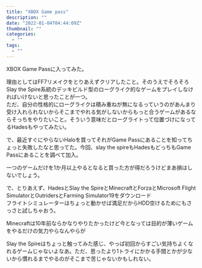 ```yaml
---
title: "XBOX Game pass"
description: ""
date: "2022-01-04T04:44:09Z"
thumbnail: ""
categories:
  - ""
tags:
  - ""
---
```

XBOX Game Passに入ってみた。

理由としてはFF7リメイクをとりあえずクリアしたこと。そのうえでそろそろSlay the Spire系統のデッキビルド型のローグライク的なゲームをプレイしなければいけないと思ったことが一つ。<br>
ただ、自分の性格的にローグライクは積み重ねが無になるっていうのがあんまり受け入れられないからそこまでやれる気がしないからもっと合うゲームがあるならそっちをやりたいこと。そういう意味だとローグライトって位置づけになってるHadesもやってみたい。

で、最近すぐにやらないHaloを買ってそれがGame Passにあることを知ってちょっと失敗したなと思ってた。今回、slay the spireもHadesもどっちもGame Passにあることを調べて加入。

一つのゲームだけを1か月以上やるとなると買った方が得だろうけどまあ損はしないでしょう。

で、とりあえず、HadesとSlay the SpireとMinecraftとForzaとMicrosoft Flight SimulatorとOutridersとFarming Simulator19をダウンロード<br>
フライトシミュレーターはちょっと動かせば満足だからHDD空けるためにもさっさと試しちゃおう。

Minecraftは10年前ならかなりやりたかったけど今となっては目的が薄いゲームをやるだけの気力やらなんやらが

Slay the Spireはちょっと触ってみた感じ、やっぱ初回からすごい気持ちよくなれるゲームじゃないよなあ。ただ、思ったより1トライにかかる手間とかが少ないから慣れるまでやるのがそこまで苦じゃないかもしれない。

